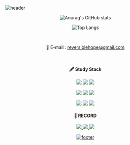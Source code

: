 ![header](https://capsule-render.vercel.app/api?type=waving&color=172345&height=300&section=header&text=SecondForest&fontSize=110&fontColor=ffffff&fontAlign=58&fontAlignY=65&stroke=E83E19&strokeWidth=2)

<div align=center>
  
![Anurag's GitHub stats](https://github-readme-stats-kappa-six-17.vercel.app/api?username=SecondForest&theme=jolly&show_icons=true)
<br>

![Top Langs](https://github-readme-stats.vercel.app/api/top-langs/?username=SecondForest&theme=jolly&show_icons=true)
  
  <br>
  
  📧 E-mail : reversiblehope@gmail.com
  
  <br>
  
<div align=center><h4>🖋 Study Stack</h4></div>
  
  <p>
  
  <img src="https://img.shields.io/badge/Java-%231972B8?style=for-the-badge&logo=JAVA&logoColor=white">
  <img src="https://img.shields.io/badge/Kotlin-%237F52FF?style=for-the-badge&logo=kotlin&logoColor=white">
  <img src="https://img.shields.io/badge/Python-%233776AB?style=for-the-badge&logo=python&logoColor=white">
  
  </p>
  <p>

  
  <img src="https://img.shields.io/badge/HTML5-%23E34F26?style=for-the-badge&logo=html5&logoColor=white">
  <img src="https://img.shields.io/badge/CSS3-%231572B6?style=for-the-badge&logo=css3&logoColor=white">
  <img src="https://img.shields.io/badge/javascript-%23F7DF1E?style=for-the-badge&logo=javascript&logoColor=black">
  
  </p>
  <p>
  
  <img src="https://img.shields.io/badge/SpringBoot-%236DB33F?style=for-the-badge&logo=SpringBoot&logoColor=white">
  <img src="https://img.shields.io/badge/MySQL-%234479A1?style=for-the-badge&logo=MySQL&logoColor=white">
  <img src="https://img.shields.io/badge/GIT-%23F05032?style=for-the-badge&logo=git&logoColor=white">
  
  </p>
  
<div align=center><h4>🧾 RECORD</h4></div>
<div align=center>
  <a href="https://github.com/SecondForest"><img src="https://img.shields.io/badge/GITHUB-%23181717?style=for-the-badge&logo=GitHub&logoColor=white">
  <a href="https://velog.io/@bornlunacy"><img src="https://img.shields.io/badge/Velog-%2320C997?style=for-the-badge&logo=velog&logoColor=white">
  <a href="https://bornlunacy.notion.site/d3b4b63695364048a27afd544a843c5b?v=ccc095ea348447599a692c5a30c482d3&pvs=4"><img src="https://img.shields.io/badge/Notion-%23000000?style=for-the-badge&logo=Notion&logoColor=white">


</div>

![footer](https://capsule-render.vercel.app/api?type=waving&color=172345&section=footer&height=150)
